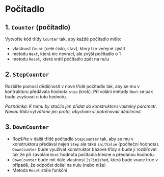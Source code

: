 # Počítadlo

## 1. `Counter` (počítadlo)
Vytvořte kód třídy `Counter` tak, aby každé počítadlo mělo:

* vlastnost `Count` (celé číslo, stav), který lze veřejně zjistit
* metodu `Next`, která nic nevrací, ale zvýší počítadlo o 1
* metodu `Reset`, která vrátí počítadlo zpět na nulu

## 2. `StepCounter`
Rozšiřte pomocí dědičnosti v nové třídě počítadlo tak, aby se mu v kontruktoru předávala hodnota `step` (krok). Při volání metody `Next` se pak bude zvyšovat o tuto hodnotu.

_Poznámka: K tomu by stačilo jen přidat do konstruktoru volitelný parametr. Novou třídu vytváříme jen proto, abychom si potrénovali dědičnost._

## 3. `DownCounter`
* Rozšiřte v další třídě počítadlo `StepCounter` tak, aby se mu v konstruktoru předával nejen `Step` ale také `initValue` (počíteční hodnota). `DownCounter` bude využívat konstruktor bázové třídy a bude ji rozšiřovat tak že při zavolání `Next` hodnota počítadla klesne o předanou hodnotu.
* `DownCounter` bude mít dále vlastnost `IsFinished`, která bude vrace true v případě, že odpočet došel na nulu (nebo níže)
* Metoda `Reset` stále funkční